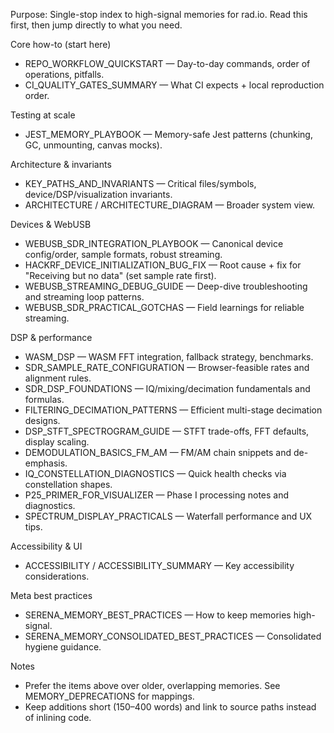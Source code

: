 Purpose: Single-stop index to high-signal memories for rad.io. Read this first, then jump directly to what you need.

Core how-to (start here)
- REPO_WORKFLOW_QUICKSTART — Day-to-day commands, order of operations, pitfalls.
- CI_QUALITY_GATES_SUMMARY — What CI expects + local reproduction order.

Testing at scale
- JEST_MEMORY_PLAYBOOK — Memory-safe Jest patterns (chunking, GC, unmounting, canvas mocks).

Architecture & invariants
- KEY_PATHS_AND_INVARIANTS — Critical files/symbols, device/DSP/visualization invariants.
- ARCHITECTURE / ARCHITECTURE_DIAGRAM — Broader system view.

Devices & WebUSB
- WEBUSB_SDR_INTEGRATION_PLAYBOOK — Canonical device config/order, sample formats, robust streaming.
- HACKRF_DEVICE_INITIALIZATION_BUG_FIX — Root cause + fix for "Receiving but no data" (set sample rate first).
- WEBUSB_STREAMING_DEBUG_GUIDE — Deep-dive troubleshooting and streaming loop patterns.
- WEBUSB_SDR_PRACTICAL_GOTCHAS — Field learnings for reliable streaming.

DSP & performance
- WASM_DSP — WASM FFT integration, fallback strategy, benchmarks.
- SDR_SAMPLE_RATE_CONFIGURATION — Browser-feasible rates and alignment rules.
- SDR_DSP_FOUNDATIONS — IQ/mixing/decimation fundamentals and formulas.
- FILTERING_DECIMATION_PATTERNS — Efficient multi-stage decimation designs.
- DSP_STFT_SPECTROGRAM_GUIDE — STFT trade-offs, FFT defaults, display scaling.
- DEMODULATION_BASICS_FM_AM — FM/AM chain snippets and de-emphasis.
- IQ_CONSTELLATION_DIAGNOSTICS — Quick health checks via constellation shapes.
- P25_PRIMER_FOR_VISUALIZER — Phase I processing notes and diagnostics.
- SPECTRUM_DISPLAY_PRACTICALS — Waterfall performance and UX tips.

Accessibility & UI
- ACCESSIBILITY / ACCESSIBILITY_SUMMARY — Key accessibility considerations.

Meta best practices
- SERENA_MEMORY_BEST_PRACTICES — How to keep memories high-signal.
- SERENA_MEMORY_CONSOLIDATED_BEST_PRACTICES — Consolidated hygiene guidance.

Notes
- Prefer the items above over older, overlapping memories. See MEMORY_DEPRECATIONS for mappings.
- Keep additions short (150–400 words) and link to source paths instead of inlining code.
